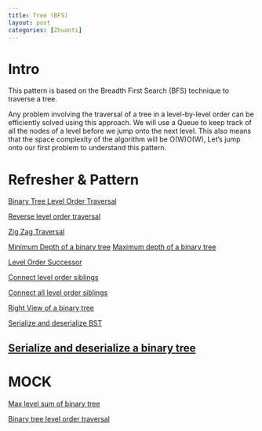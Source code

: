 ```yaml
---
title: Tree (BFS)
layout: post
categories: [Zhuanti]
---
```


# Intro

This pattern is based on the Breadth First Search (BFS) technique to traverse a tree.

Any problem involving the traversal of a tree in a level-by-level order can be efficiently solved using this approach. We will use a Queue to keep track of all the nodes of a level before we jump onto the next level. This also means that the space complexity of the algorithm will be O(W)O(W), 
Let’s jump onto our first problem to understand this pattern.

# Refresher & Pattern
[Binary Tree Level Order Traversal](https://www.educative.io/courses/grokking-the-coding-interview/xV7E64m4lnz)

[Reverse level order traversal](https://www.educative.io/courses/grokking-the-coding-interview/m2N6GwARL8r)

[Zig Zag Traversal](https://www.educative.io/courses/grokking-the-coding-interview/qVA27MMYYn0)

[Minimum Depth of a binary tree](https://www.educative.io/courses/grokking-the-coding-interview/3jwVx84OMkO)
[Maximum depth of a binary tree](https://www.educative.io/courses/grokking-the-coding-interview/3jwVx84OMkO)

[Level Order Successor](https://www.educative.io/courses/grokking-the-coding-interview/7nO4VmA74Lr)

[Connect level order siblings](https://www.educative.io/courses/grokking-the-coding-interview/m2YYxXDOJ03)

[Connect all level order siblings](https://www.educative.io/courses/grokking-the-coding-interview/NE5109Jl02v)

[Right View of a binary tree](https://www.educative.io/courses/grokking-the-coding-interview/B8nj5RB1LJo)

[Serialize and deserialize BST](https://leetcode.com/problems/serialize-and-deserialize-bst)

[Serialize and deserialize a binary tree](https://leetcode.com/problems/serialize-and-deserialize-binary-tree)
---
# MOCK 

[Max level sum of binary tree](https://leetcode.com/problems/maximum-level-sum-of-a-binary-tree/)

[Binary tree level order traversal](https://leetcode.com/problems/binary-tree-level-order-traversal/)